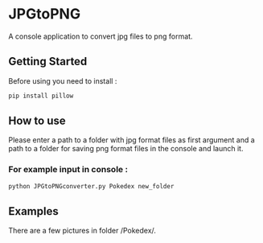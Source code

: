 # JPGtoPNG
A console application to convert jpg files to png format.

## Getting Started
Before using you need to install :

```sh
pip install pillow
```

## How to use

Please enter a path to a folder with jpg format files as first argument and a path to a folder for saving png format files in the console and launch it.

### For example input in console : 

```sh
python JPGtoPNGconverter.py Pokedex new_folder
```

## Examples 
There are a few pictures in folder /Pokedex/.

